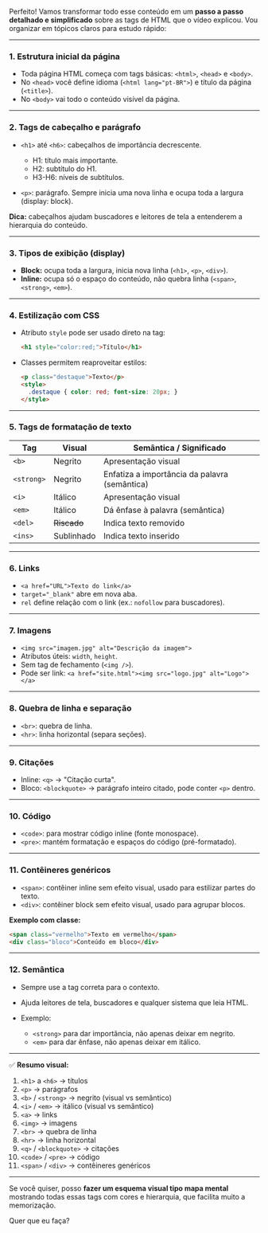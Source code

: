Perfeito! Vamos transformar todo esse conteúdo em um **passo a passo detalhado e simplificado** sobre as tags de HTML que o vídeo explicou. Vou organizar em tópicos claros para estudo rápido:

---

### **1. Estrutura inicial da página**

* Toda página HTML começa com tags básicas: `<html>`, `<head>` e `<body>`.
* No `<head>` você define idioma (`<html lang="pt-BR">`) e título da página (`<title>`).
* No `<body>` vai todo o conteúdo visível da página.

---

### **2. Tags de cabeçalho e parágrafo**

* `<h1>` até `<h6>`: cabeçalhos de importância decrescente.

  * H1: título mais importante.
  * H2: subtítulo do H1.
  * H3-H6: níveis de subtítulos.
* `<p>`: parágrafo. Sempre inicia uma nova linha e ocupa toda a largura (display: block).

**Dica:** cabeçalhos ajudam buscadores e leitores de tela a entenderem a hierarquia do conteúdo.

---

### **3. Tipos de exibição (display)**

* **Block:** ocupa toda a largura, inicia nova linha (`<h1>`, `<p>`, `<div>`).
* **Inline:** ocupa só o espaço do conteúdo, não quebra linha (`<span>`, `<strong>`, `<em>`).

---

### **4. Estilização com CSS**

* Atributo `style` pode ser usado direto na tag:

  ```html
  <h1 style="color:red;">Título</h1>
  ```
* Classes permitem reaproveitar estilos:

  ```html
  <p class="destaque">Texto</p>
  <style>
    .destaque { color: red; font-size: 20px; }
  </style>
  ```

---

### **5. Tags de formatação de texto**

| Tag        | Visual      | Semântica / Significado                       |
| ---------- | ----------- | --------------------------------------------- |
| `<b>`      | Negrito     | Apresentação visual                           |
| `<strong>` | Negrito     | Enfatiza a importância da palavra (semântica) |
| `<i>`      | Itálico     | Apresentação visual                           |
| `<em>`     | Itálico     | Dá ênfase à palavra (semântica)               |
| `<del>`    | ~~Riscado~~ | Indica texto removido                         |
| `<ins>`    | Sublinhado  | Indica texto inserido                         |

---

### **6. Links**

* `<a href="URL">Texto do link</a>`
* `target="_blank"` abre em nova aba.
* `rel` define relação com o link (ex.: `nofollow` para buscadores).

---

### **7. Imagens**

* `<img src="imagem.jpg" alt="Descrição da imagem">`
* Atributos úteis: `width`, `height`.
* Sem tag de fechamento (`<img />`).
* Pode ser link: `<a href="site.html"><img src="logo.jpg" alt="Logo"></a>`

---

### **8. Quebra de linha e separação**

* `<br>`: quebra de linha.
* `<hr>`: linha horizontal (separa seções).

---

### **9. Citações**

* Inline: `<q>` → "Citação curta".
* Bloco: `<blockquote>` → parágrafo inteiro citado, pode conter `<p>` dentro.

---

### **10. Código**

* `<code>`: para mostrar código inline (fonte monospace).
* `<pre>`: mantém formatação e espaços do código (pré-formatado).

---

### **11. Contêineres genéricos**

* `<span>`: contêiner inline sem efeito visual, usado para estilizar partes do texto.
* `<div>`: contêiner block sem efeito visual, usado para agrupar blocos.

**Exemplo com classe:**

```html
<span class="vermelho">Texto em vermelho</span>
<div class="bloco">Conteúdo em bloco</div>
```

---

### **12. Semântica**

* Sempre use a tag correta para o contexto.
* Ajuda leitores de tela, buscadores e qualquer sistema que leia HTML.
* Exemplo:

  * `<strong>` para dar importância, não apenas deixar em negrito.
  * `<em>` para dar ênfase, não apenas deixar em itálico.

---

✅ **Resumo visual:**

1. `<h1>` a `<h6>` → títulos
2. `<p>` → parágrafos
3. `<b>` / `<strong>` → negrito (visual vs semântico)
4. `<i>` / `<em>` → itálico (visual vs semântico)
5. `<a>` → links
6. `<img>` → imagens
7. `<br>` → quebra de linha
8. `<hr>` → linha horizontal
9. `<q>` / `<blockquote>` → citações
10. `<code>` / `<pre>` → código
11. `<span>` / `<div>` → contêineres genéricos

---

Se você quiser, posso **fazer um esquema visual tipo mapa mental** mostrando todas essas tags com cores e hierarquia, que facilita muito a memorização.

Quer que eu faça?
